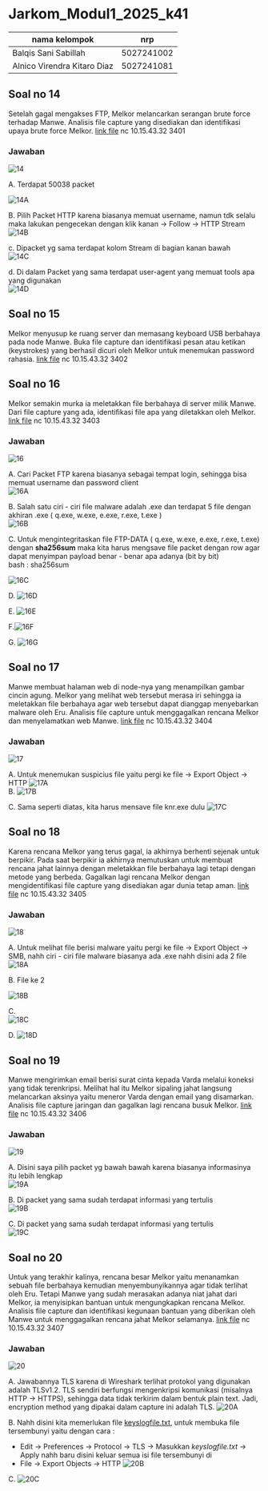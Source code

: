 # Jarkom_Modul1_2025_k41


|nama kelompok                | nrp         |
|-----------------------------|-------------|
| Balqis Sani Sabillah        |  5027241002 |   
| Alnico Virendra Kitaro Diaz |  5027241081 |

## Soal no 14 ##
Setelah gagal mengakses FTP, Melkor melancarkan serangan brute force terhadap  Manwe. Analisis file capture yang disediakan dan identifikasi upaya brute force Melkor. 
[link file](https://drive.google.com/drive/folders/13rf0AlzUrkNhUWbBNt9tIVSimw3njKqd) nc 10.15.43.32 3401

### Jawaban ###
![14](images/14.png) 

A. Terdapat 50038 packet  

![14A](images/14A.png) 

B. Pilih Packet HTTP karena biasanya memuat username, namun tdk selalu maka lakukan pengecekan dengan klik kanan -> Follow -> HTTP Stream    
![14B](images/14B.png) 

c. Dipacket yg sama terdapat kolom Stream di bagian kanan bawah  
![14C](images/14C.png)   

d. Di dalam Packet yang sama terdapat user-agent yang memuat tools apa yang digunakan   
![14D](images/14D.png)  

## Soal no 15 ##
Melkor menyusup ke ruang server dan memasang keyboard USB berbahaya pada node Manwe. Buka file capture dan identifikasi pesan atau ketikan (keystrokes) yang berhasil dicuri oleh Melkor untuk menemukan password rahasia.
[link file](https://drive.google.com/drive/folders/1aHSRMoEgQBsA-4I2wWatFxAy3laumcgb) nc 10.15.43.32 3402

## Soal no 16 ##
Melkor semakin murka ia meletakkan file berbahaya di server milik Manwe. Dari file capture yang ada, identifikasi file apa yang diletakkan oleh Melkor.
[link file](https://drive.google.com/drive/folders/1aJf_PQGXwr4fxd79df8nd7NzL7SsN6U9) nc 10.15.43.32 3403

### Jawaban ###
![16](images/16.png)      

A. Cari Packet FTP karena biasanya sebagai tempat login, sehingga bisa memuat username dan password client  
![16A](images/16A.png)    

B. Salah satu ciri - ciri file malware adalah .exe dan terdapat 5 file dengan akhiran .exe ( q.exe, w.exe, e.exe, r.exe, t.exe )  
![16B](images/16B.png)     

C. Untuk mengintegritaskan file FTP-DATA ( q.exe, w.exe, e.exe, r.exe, t.exe) dengan **sha256sum** maka kita harus mengsave file packet dengan row agar dapat menyimpan payload benar - benar apa adanya (bit by bit)  
bash : sha256sum <namafile>

![16C](images/16C.png)    

D. ![16D](images/16D.png)    

E. ![16E](images/16E.png)  

F.![16F](images/16F.png)   

G. ![16G](images/16G.png)  

## Soal no 17 ##
Manwe membuat halaman web di node-nya yang menampilkan gambar cincin agung. Melkor yang melihat web tersebut merasa iri sehingga ia meletakkan file berbahaya agar web tersebut dapat dianggap menyebarkan malware oleh Eru. Analisis file capture untuk menggagalkan rencana Melkor dan menyelamatkan web Manwe.
[link file](https://drive.google.com/drive/folders/10UNx8BhvbyCDhHGHS7D7zmyvFbCf41ze) nc 10.15.43.32 3404

### Jawaban ###
![17](images/17.png)  

A. Untuk menemukan suspicius file yaitu pergi ke file -> Export Object -> HTTP
   ![17A](images/17A.png)    
B.
![17B](images/17B.png)    

C. Sama seperti diatas, kita harus mensave file knr.exe dulu
![17C](images/17C.png)  

## Soal no 18 ##   
Karena rencana Melkor yang terus gagal, ia akhirnya berhenti sejenak untuk berpikir. Pada saat berpikir ia akhirnya memutuskan untuk membuat rencana jahat lainnya dengan meletakkan file berbahaya lagi tetapi dengan metode yang berbeda. Gagalkan lagi rencana Melkor dengan mengidentifikasi file capture yang disediakan agar dunia tetap aman.
[link file](https://drive.google.com/drive/folders/1R4-D1WnsDVrT73UlkacjY0Ntag42AFUy) nc 10.15.43.32 3405

### Jawaban ### 
![18](images/18.png)     

A. Untuk melihat file berisi malware yaitu pergi ke file -> Export Object -> SMB, nahh ciri - ciri file malware biasanya ada .exe nahh disini ada 2 file     
![18A](images/18A.png)    

B. File ke 2 

![18B](images/18B.png)  

C.   
![18C](images/18C.png)   

D. 
![18D](images/18D.png)   


## Soal no 19 ##
Manwe mengirimkan email berisi surat cinta kepada Varda melalui koneksi yang tidak terenkripsi. Melihat hal itu Melkor sipaling jahat langsung melancarkan aksinya yaitu meneror Varda dengan email yang disamarkan. Analisis file capture jaringan dan gagalkan lagi rencana busuk Melkor.
[link file](https://drive.google.com/drive/folders/1D6d8EYdIvE8UF_i4Ms0C7Yakd9j0GYBN) nc 10.15.43.32 3406

### Jawaban ###
![19](images/19.png)    

A. Disini saya pilih packet yg bawah bawah karena biasanya informasinya itu lebih lengkap  
![19A](images/19A.png)  

B. Di packet yang sama sudah terdapat informasi yang tertulis  
![19B](images/19B.png)  

C. Di packet yang sama sudah terdapat informasi yang tertulis   
![19C](images/19C.png)  

## Soal no 20 ##
Untuk yang terakhir kalinya, rencana besar Melkor yaitu menanamkan sebuah file berbahaya kemudian menyembunyikannya agar tidak terlihat oleh Eru. Tetapi Manwe yang sudah merasakan adanya niat jahat dari Melkor, ia menyisipkan bantuan untuk mengungkapkan rencana Melkor. Analisis file capture dan identifikasi kegunaan bantuan yang diberikan oleh Manwe untuk menggagalkan rencana jahat Melkor selamanya.
[link file](https://drive.google.com/drive/folders/1wOe76_DgH087tAaHH_jxsHCinwFv9pmT) nc 10.15.43.32 3407

### Jawaban ###
![20](images/20.png)  

A. Jawabannya TLS karena di Wireshark terlihat protokol yang digunakan adalah TLSv1.2. TLS sendiri berfungsi mengenkripsi komunikasi (misalnya HTTP → HTTPS), sehingga data tidak terkirim dalam bentuk plain text. Jadi, encryption method yang dipakai dalam capture ini adalah TLS.
![20A](images/20A.png)  

B. Nahh disini kita memerlukan file [keyslogfile.txt](https://drive.google.com/drive/folders/1wOe76_DgH087tAaHH_jxsHCinwFv9pmT), untuk membuka file tersembunyi yaitu dengan cara : 
- Edit -> Preferences -> Protocol -> TLS -> Masukkan *keyslogfile.txt* -> Apply
nahh baru disini keluar semua isi file tersembunyi di
- File ->  Export Objects -> HTTP
![20B](images/20B.png)  

C. 
![20C](images/20C.png)  










